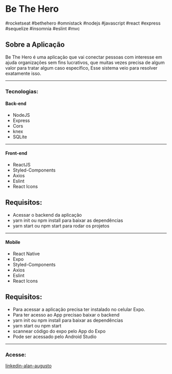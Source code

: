 # Be The Hero

#rocketseat #bethehero #omnistack #nodejs #javascript #react #express #sequelize #insomnia #eslint #mvc 

## Sobre a Aplicação

Be The Hero é uma aplicação que vai conectar pessoas com interesse em ajuda organizações sem fins lucrativos, que muitas vezes precisa de algum valor para tratar algum caso específico, Esse sistema veio para resolver exatamente isso.


************************************************************************

### Tecnologias:

#### Back-end
- NodeJS
- Express
- Cors
- knex
- SQLite

------------------------------------------------------------------------

#### Front-end
- ReactJS
- Styled-Components
- Axios
- Eslint
- React Icons

## Requisitos:

- Acessar o backend da aplicação 
- yarn init ou npm install para baixar as dependências
- yarn start ou npm start para rodar os projetos


------------------------------------------------------------------------

#### Mobile
- React Native
- Expo
- Styled-Components
- Axios
- Eslint
- React Icons

## Requisitos:

- Para acessar a aplicação precisa ter instalado no celular Expo.
- Para ter acesso ao App precisao baixar o backend
- yarn init ou npm install para baixar as dependências
- yarn start ou npm start
- scannear código do expo pelo App do Expo
- Pode ser acessado pelo Android Studio

<hr>

### Acesse: 
[linkedin-alan-augusto](https://www.linkedin.com/in/alan-augusto-/)


